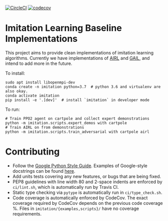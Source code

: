 [![CircleCI](https://circleci.com/gh/HumanCompatibleAI/imitation.svg?style=svg)](https://circleci.com/gh/HumanCompatibleAI/imitation)
[![codecov](https://codecov.io/gh/HumanCompatibleAI/imitation/branch/master/graph/badge.svg)](https://codecov.io/gh/HumanCompatibleAI/imitation)

# Imitation Learning Baseline Implementations

This project aims to provide clean implementations of imitation learning algorithms.
Currently we have implementations of [AIRL](https://arxiv.org/abs/1710.11248) and 
[GAIL](https://arxiv.org/abs/1606.03476), and intend to add more in the future.

To install:
```
sudo apt install libopenmpi-dev
conda create -n imitation python=3.7  # python 3.6 and virtualenv are also okay.
conda activate imitation
pip install -e '.[dev]'  # install `imitation` in developer mode
```

To run:
```
# Train PPO2 agent on cartpole and collect expert demonstrations
python -m imitation.scripts.expert_demos with cartpole
# Train AIRL on from demonstrations
python -m imitation.scripts.train_adversarial with cartpole airl
```

# Contributing
  * Follow the [Google Python Style Guide](http://google.github.io/styleguide/pyguide.html). Examples of Google-style
docstrings can be found [here](https://sphinxcontrib-napoleon.readthedocs.io/en/latest/example_google.html).
  * Add units tests covering any new features, or bugs that are being fixed.
  * PEP8 guidelines with line width 80 and 2-space indents are enforced by `ci/lint.sh`,
which is automatically run by Travis CI.
  * Static type checking via `pytype` is automatically run in `ci/type_check.sh`.
  * Code coverage is automatically enforced by CodeCov.
    The exact coverage required by CodeCov depends on the previous
    code coverage %. Files in `imitation/{examples,scripts}/` have no
    coverage requirements.
